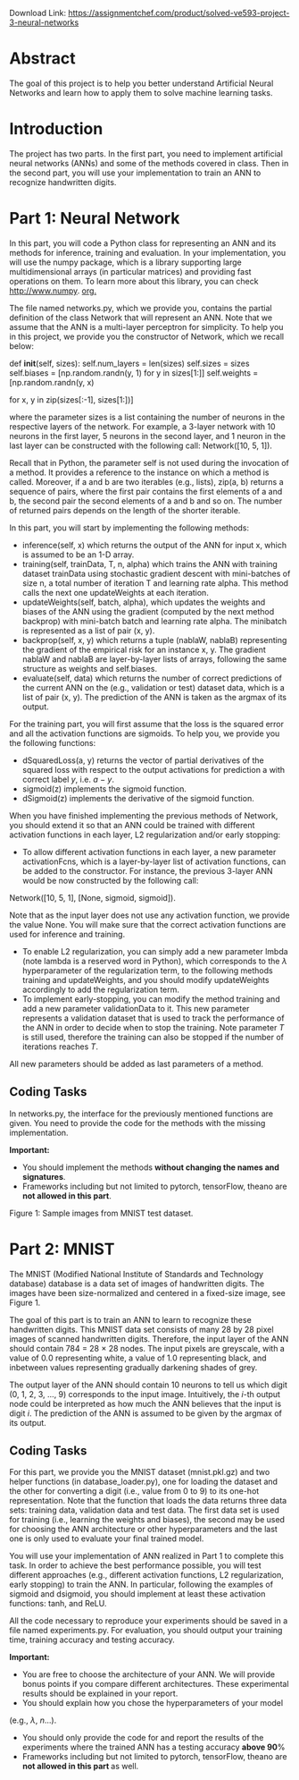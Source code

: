 Download Link: https://assignmentchef.com/product/solved-ve593-project-3-neural-networks
<br>
<h1>Abstract</h1>

The goal of this project is to help you better understand Artificial Neural Networks and learn how to apply them to solve machine learning tasks.

<h1>Introduction</h1>

The project has two parts. In the first part, you need to implement artificial neural networks (ANNs) and some of the methods covered in class. Then in the second part, you will use your implementation to train an ANN to recognize handwritten digits.

<h1>Part 1: Neural Network</h1>

In this part, you will code a Python class for representing an ANN and its methods for inference, training and evaluation. In your implementation, you will use the numpy package, which is a library supporting large multidimensional arrays (in particular matrices) and providing fast operations on them. To learn more about this library, you can check <a href="https://www.numpy.org/">http://www.numpy. </a><a href="https://www.numpy.org/">org</a><a href="https://www.numpy.org/">.</a>

The file named networks.py, which we provide you, contains the partial definition of the class Network that will represent an ANN. Note that we assume that the ANN is a multi-layer perceptron for simplicity. To help you in this project, we provide you the constructor of Network, which we recall below:

def __init__(self, sizes): self.num_layers = len(sizes) self.sizes = sizes self.biases = [np.random.randn(y, 1) for y in sizes[1:]] self.weights = [np.random.randn(y, x)

for x, y in zip(sizes[:-1], sizes[1:])]

where the parameter sizes is a list containing the number of neurons in the respective layers of the network. For example, a 3-layer network with 10 neurons in the first layer, 5 neurons in the second layer, and 1 neuron in the last layer can be constructed with the following call: Network([10, 5, 1]).

Recall that in Python, the parameter self is not used during the invocation of a method. It provides a reference to the instance on which a method is called. Moreover, if a and b are two iterables (e.g., lists), zip(a, b) returns a sequence of pairs, where the first pair contains the first elements of a and b, the second pair the second elements of a and b and so on. The number of returned pairs depends on the length of the shorter iterable.

In this part, you will start by implementing the following methods:

<ul>

 <li>inference(self, x) which returns the output of the ANN for input x, which is assumed to be an 1-D array.</li>

 <li>training(self, trainData, T, n, alpha) which trains the ANN with training dataset trainData using stochastic gradient descent with mini-batches of size n, a total number of iteration T and learning rate alpha. This method calls the next one updateWeights at each iteration.</li>

 <li>updateWeights(self, batch, alpha), which updates the weights and biases of the ANN using the gradient (computed by the next method backprop) with mini-batch batch and learning rate alpha. The minibatch is represented as a list of pair (x, y).</li>

 <li>backprop(self, x, y) which returns a tuple (nablaW, nablaB) representing the gradient of the empirical risk for an instance x, y. The gradient nablaW and nablaB are layer-by-layer lists of arrays, following the same structure as weights and self.biases.</li>

 <li>evaluate(self, data) which returns the number of correct predictions of the current ANN on the (e.g., validation or test) dataset data, which is a list of pair (x, y). The prediction of the ANN is taken as the argmax of its output.</li>

</ul>

For the training part, you will first assume that the loss is the squared error and all the activation functions are sigmoids. To help you, we provide you the following functions:

<ul>

 <li>dSquaredLoss(a, y) returns the vector of partial derivatives of the squared loss with respect to the output activations for prediction a with correct label <em>y</em>, i.e. <em>a </em>− <em>y</em>.</li>

 <li>sigmoid(z) implements the sigmoid function.</li>

 <li>dSigmoid(z) implements the derivative of the sigmoid function.</li>

</ul>

When you have finished implementing the previous methods of Network, you should extend it so that an ANN could be trained with different activation functions in each layer, L2 regularization and/or early stopping:

<ul>

 <li>To allow different activation functions in each layer, a new parameter activationFcns, which is a layer-by-layer list of activation functions, can be added to the constructor. For instance, the previous 3-layer ANN would be now constructed by the following call:</li>

</ul>

Network([10, 5, 1], [None, sigmoid, sigmoid]).

Note that as the input layer does not use any activation function, we provide the value None. You will make sure that the correct activation functions are used for inference and training.

<ul>

 <li>To enable L2 regularization, you can simply add a new parameter lmbda (note lambda is a reserved word in Python), which corresponds to the <em>λ </em>hyperparameter of the regularization term, to the following methods training and updateWeights, and you should modify updateWeights accordingly to add the regularization term.</li>

 <li>To implement early-stopping, you can modify the method training and add a new parameter validationData to it. This new parameter represents a validation dataset that is used to track the performance of the ANN in order to decide when to stop the training. Note parameter <em>T </em>is still used, therefore the training can also be stopped if the number of iterations reaches <em>T</em>.</li>

</ul>

All new parameters should be added as last parameters of a method.

<h2>Coding Tasks</h2>

In networks.py, the interface for the previously mentioned functions are given. You need to provide the code for the methods with the missing implementation.

<strong>Important:</strong>

<ul>

 <li>You should implement the methods <strong>without changing the names and signatures</strong>.</li>

 <li>Frameworks including but not limited to pytorch, tensorFlow, theano are <strong>not allowed in this part</strong>.</li>

</ul>

Figure 1: Sample images from MNIST test dataset.

<h1>Part 2: MNIST</h1>

The MNIST (Modified National Institute of Standards and Technology database) database is a data set of images of handwritten digits. The images have been size-normalized and centered in a fixed-size image, see Figure 1.

The goal of this part is to train an ANN to learn to recognize these handwritten digits. This MNIST data set consists of many 28 by 28 pixel images of scanned handwritten digits. Therefore, the input layer of the ANN should contain 784 = 28 × 28 nodes. The input pixels are greyscale, with a value of 0<em>.</em>0 representing white, a value of 1<em>.</em>0 representing black, and inbetween values representing gradually darkening shades of grey.

The output layer of the ANN should contain 10 neurons to tell us which digit (0, 1, 2, 3, …, 9) corresponds to the input image. Intuitively, the <em>i</em>-th output node could be interpreted as how much the ANN believes that the input is digit <em>i</em>. The prediction of the ANN is assumed to be given by the argmax of its output.

<h2>Coding Tasks</h2>

For this part, we provide you the MNIST dataset (mnist.pkl.gz) and two helper functions (in database_loader.py), one for loading the dataset and the other for converting a digit (i.e., value from 0 to 9) to its one-hot representation. Note that the function that loads the data returns three data sets: training data, validation data and test data. The first data set is used for training (i.e., learning the weights and biases), the second may be used for choosing the ANN architecture or other hyperparameters and the last one is only used to evaluate your final trained model.

You will use your implementation of ANN realized in Part 1 to complete this task. In order to achieve the best performance possible, you will test different approaches (e.g., different activation functions, L2 regularization, early stopping) to train the ANN. In particular, following the examples of sigmoid and dsigmoid, you should implement at least these activation functions: tanh, and ReLU.

All the code necessary to reproduce your experiments should be saved in a file named experiments.py. For evaluation, you should output your training time, training accuracy and testing accuracy.

<strong>Important:</strong>

<ul>

 <li>You are free to choose the architecture of your ANN. We will provide bonus points if you compare different architectures. These experimental results should be explained in your report.</li>

 <li>You should explain how you chose the hyperparameters of your model</li>

</ul>

(e.g., <em>λ</em>, <em>n</em>…).

<ul>

 <li>You should only provide the code for and report the results of the experiments where the trained ANN has a testing accuracy <strong>above 90</strong>%</li>

 <li>Frameworks including but not limited to pytorch, tensorFlow, theano are <strong>not allowed in this part </strong>as well.</li>

</ul>


